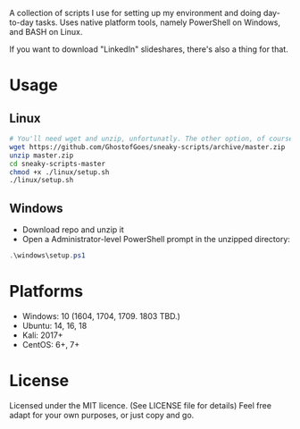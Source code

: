 A collection of scripts I use for setting up my environment and doing day-to-day tasks.
Uses native platform tools, namely PowerShell on Windows, and BASH on Linux.

If you want to download "LinkedIn" slideshares, there's also a thing for that.

# Usage

## Linux
```bash
# You'll need wget and unzip, unfortunatly. The other option, of course, is git.
wget https://github.com/GhostofGoes/sneaky-scripts/archive/master.zip
unzip master.zip
cd sneaky-scripts-master
chmod +x ./linux/setup.sh
./linux/setup.sh
```

## Windows
* Download repo and unzip it
* Open a Administrator-level PowerShell prompt in the unzipped directory:
```powershell
.\windows\setup.ps1
```

# Platforms
* Windows: 10 (1604, 1704, 1709. 1803 TBD.)
* Ubuntu: 14, 16, 18
* Kali: 2017+
* CentOS: 6+, 7+

# License
Licensed under the MIT licence. (See LICENSE file for details)
Feel free adapt for your own purposes, or just copy and go.
